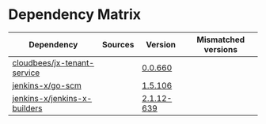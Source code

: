 # Dependency Matrix

Dependency | Sources | Version | Mismatched versions
---------- | ------- | ------- | -------------------
[cloudbees/jx-tenant-service](https://github.com/cloudbees/jx-tenant-service) |  | [0.0.660](https://github.com/cloudbees/jx-tenant-service/releases/tag/v0.0.660) | 
[jenkins-x/go-scm](https://github.com/jenkins-x/go-scm) |  | [1.5.106]() | 
[jenkins-x/jenkins-x-builders](https://github.com/jenkins-x/jenkins-x-builders) |  | [2.1.12-639]() | 
